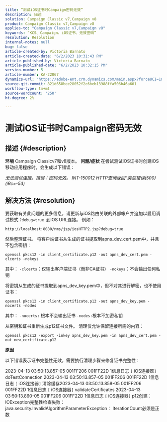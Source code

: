 ```yaml
---
title: “测试iOS证书时Campaign密码无效”
description: 描述
solution: Campaign Classic v7,Campaign v8
product: Campaign Classic v7,Campaign v8
applies-to: "Campaign Classic v7,Campaign v8"
keywords: “KCS、Campaign、iOS证书、无效密码”
resolution: Resolution
internal-notes: null
bug: false
article-created-by: Victoria Barnato
article-created-date: "6/2/2023 10:31:43 PM"
article-published-by: Victoria Barnato
article-published-date: "6/2/2023 10:32:15 PM"
version-number: 5
article-number: KA-22067
dynamics-url: "https://adobe-ent.crm.dynamics.com/main.aspx?forceUCI=1&pagetype=entityrecord&etn=knowledgearticle&id=151d1b3a-9501-ee11-8f6e-6045bd006149"
source-git-commit: 821d658bee28052f2c6beb13988ffa506b46a601
workflow-type: tm+mt
source-wordcount: '250'
ht-degree: 2%

---
```


# 测试iOS证书时Campaign密码无效

## 描述 {#description}

<b>环境</b>
Campaign Classicv7和v8版本。
<b>问题/症状</b>
在尝试测试iOS证书时创建iOS移动应用程序时，会生成以下错误：

*无法测试连接。错误：密码无效。 INT-150012 HTTP查询返回“类型错误(500) (iRc=-53)*


## 解决方法 {#resolution}


要获取有关此问题的更多信息，请更新与iOS路由关联的外部帐户并追加以启用调试模式 `?debug=true `到iOS URL连接。 例如：

`http://localhost:8080/nms/jsp/iosHTTP2.jsp?debug=true`

然后整理证书。 将客户端证书从生成的证书提取到apns_dev_cert.pem中，并且不包含密钥：

`openssl pkcs12 -in client_certificate.p12 -out apns_dev_cert.pem -clcerts -nokeys`

其中：
`-clcerts`：仅输出客户端证书（而非CA证书）
`-nokeys`：不会输出任何私钥

将密钥从生成的证书提取到apns_dev_key.pem中，但不对其进行解密，也不使用证书：

`openssl pkcs12 -in client_certificate.p12 -out apns_dev_key.pem -nocerts -nodes`

其中：
`-nocerts:` 根本不会输出证书
`-nodes:`根本不加密私钥

从密钥和证书重新生成p12证书文件。 清理仅允许保留连接所需的内容： 

`openssl pkcs12 -export -inkey apns_dev_key.pem -in apns_dev_cert.pem -out new_certificate.p12`

<b>原因</b>

以下错误表示证书完整性无效，需要执行清理步骤来修复证书完整性：

2023-04-13 03:50:13.857-05 001FF206 001FF22D 1信息日志 `[` iOS连接器`]`  doTestConnection 2023-04-13 03:50:13.857-05 001FF206 001FF22D 1信息日志 `[` iOS连接器`]`  清除缓存2023-04-13 03:50:13.858-05 001FF206 001FF22D 1信息日志 `[` iOS连接器`]`  validateCertificates 2023-04-13 03:50:13.860-05 001FF206 001FF22D 1信息日志 `[` iOS连接器`]`  p12创建： IOException完整性检查失败： java.security.InvalidAlgorithmParameterException： IterationCount必须是正数
